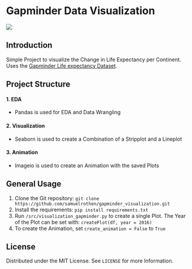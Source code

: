 # Gapminder Data Visualization

![](animation/life_exp_animation.gif)

## Introduction

Simple Project to visualize the Change in Life Expectancy per Continent. Uses the [Gapminder Life expectancy Dataset](https://www.gapminder.org/data/).

## Project Structure


#### 1. EDA
- Pandas is used for EDA and Data Wrangling

#### 2. Visualization
- Seaborn is used to create a Combination of a Stripplot and a Lineplot

#### 3. Animation
- Imageio is used to create an Animation with the saved Plots

## General Usage

1. Clone the Git repository: `git clone https://github.com/samuelrothen/gapminder_visualization.git`
2. Install the requirements: `pip install requirements.txt`
3. Run `/src/visualization_gapminder.py` to create a single Plot. The Year of the Plot can be set with: `createPlot(df, year = 2016)`
4. To create the Animation, set `create_animation = False` to `True`


## License

Distributed under the MIT License. See `LICENSE` for more Information.
